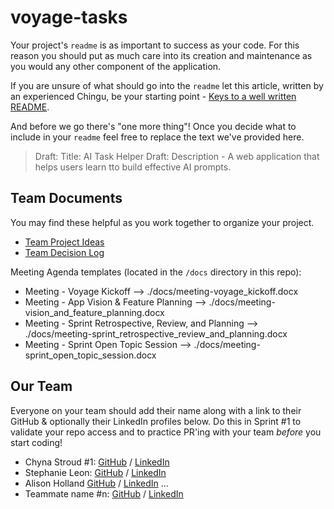 # voyage-tasks

Your project's `readme` is as important to success as your code. For 
this reason you should put as much care into its creation and maintenance
as you would any other component of the application.

If you are unsure of what should go into the `readme` let this article,
written by an experienced Chingu, be your starting point - 
[Keys to a well written README](https://tinyurl.com/yk3wubft).

And before we go there's "one more thing"! Once you decide what to include
in your `readme` feel free to replace the text we've provided here.

> Draft: Title: AI Task Helper
> Draft: Description - A web application that helps users learn tto build effective AI prompts.

## Team Documents

You may find these helpful as you work together to organize your project.

- [Team Project Ideas](./docs/team_project_ideas.md)
- [Team Decision Log](./docs/team_decision_log.md)

Meeting Agenda templates (located in the `/docs` directory in this repo):

- Meeting - Voyage Kickoff --> ./docs/meeting-voyage_kickoff.docx
- Meeting - App Vision & Feature Planning --> ./docs/meeting-vision_and_feature_planning.docx
- Meeting - Sprint Retrospective, Review, and Planning --> ./docs/meeting-sprint_retrospective_review_and_planning.docx
- Meeting - Sprint Open Topic Session --> ./docs/meeting-sprint_open_topic_session.docx

## Our Team

Everyone on your team should add their name along with a link to their GitHub
& optionally their LinkedIn profiles below. Do this in Sprint #1 to validate
your repo access and to practice PR'ing with your team *before* you start
coding!

- Chyna Stroud #1: [GitHub](https://github.com/Chyna397) / [LinkedIn](https://linkedin.com/in/liaccountname)
- Stephanie Leon: [GitHub](https://github.com/stefleon33) / [LinkedIn](https://www.linkedin.com/in/stephanie-leon33/)
- Alison Holland [GitHub](https://github.com/alison-ah) / [LinkedIn](https://linkedin.com/in/andersonholland)
   ...
- Teammate name #n: [GitHub](https://github.com/ghaccountname) / [LinkedIn](https://linkedin.com/in/liaccountname)

